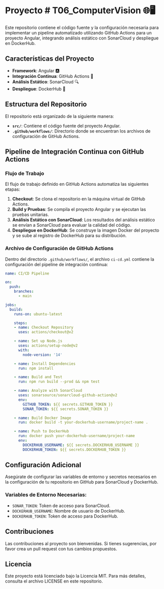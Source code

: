 # Proyecto # T06_ComputerVision 🌐🖥️

Este repositorio contiene el código fuente y la configuración necesaria para implementar un pipeline automatizado utilizando GitHub Actions para un proyecto Angular, integrando análisis estático con SonarCloud y despliegue en DockerHub.

## Características del Proyecto

- **Framework**: Angular 🅰️
- **Integración Continua**: GitHub Actions 🤖
- **Análisis Estático**: SonarCloud 🔍
- **Despliegue**: DockerHub 🐳

## Estructura del Repositorio

El repositorio está organizado de la siguiente manera:

- **`src/`**: Contiene el código fuente del proyecto Angular.
- **`.github/workflows/`**: Directorio donde se encuentran los archivos de configuración de GitHub Actions.

## Pipeline de Integración Continua con GitHub Actions

### Flujo de Trabajo

El flujo de trabajo definido en GitHub Actions automatiza las siguientes etapas:

1. **Checkout**: Se clona el repositorio en la máquina virtual de GitHub Actions.
2. **Build y Pruebas**: Se compila el proyecto Angular y se ejecutan las pruebas unitarias.
3. **Análisis Estático con SonarCloud**: Los resultados del análisis estático se envían a SonarCloud para evaluar la calidad del código.
4. **Despliegue en DockerHub**: Se construye la imagen Docker del proyecto y se sube al registro de DockerHub para su distribución.

### Archivo de Configuración de GitHub Actions

Dentro del directorio `.github/workflows/`, el archivo `ci-cd.yml` contiene la configuración del pipeline de integración continua:

```yaml
name: CI/CD Pipeline

on:
  push:
    branches:
      - main

jobs:
  build:
    runs-on: ubuntu-latest

    steps:
    - name: Checkout Repository
      uses: actions/checkout@v2

    - name: Set up Node.js
      uses: actions/setup-node@v2
      with:
        node-version: '14'

    - name: Install Dependencies
      run: npm install

    - name: Build and Test
      run: npm run build --prod && npm test

    - name: Analyze with SonarCloud
      uses: sonarsource/sonarcloud-github-action@v2
      env:
        GITHUB_TOKEN: ${{ secrets.GITHUB_TOKEN }}
        SONAR_TOKEN: ${{ secrets.SONAR_TOKEN }}

    - name: Build Docker Image
      run: docker build -t your-dockerhub-username/project-name .

    - name: Push to DockerHub
      run: docker push your-dockerhub-username/project-name
      env:
        DOCKERHUB_USERNAME: ${{ secrets.DOCKERHUB_USERNAME }}
        DOCKERHUB_TOKEN: ${{ secrets.DOCKERHUB_TOKEN }}
```

## Configuración Adicional

Asegúrate de configurar las variables de entorno y secretos necesarios en la configuración de tu repositorio en GitHub para SonarCloud y DockerHub.

### Variables de Entorno Necesarias:

- `SONAR_TOKEN`: Token de acceso para SonarCloud.
- `DOCKERHUB_USERNAME`: Nombre de usuario de DockerHub.
- `DOCKERHUB_TOKEN`: Token de acceso para DockerHub.

## Contribuciones

Las contribuciones al proyecto son bienvenidas. Si tienes sugerencias, por favor crea un pull request con tus cambios propuestos.

## Licencia

Este proyecto está licenciado bajo la Licencia MIT. Para más detalles, consulta el archivo LICENSE en este repositorio.

